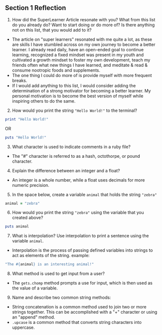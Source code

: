 ## Section 1 Reflection

1. How did the SuperLearner Article resonate with you? What from this list do you already do? Want to start doing or do more of? Is there anything not on this list, that you would add to it?
- The article on "super learners" resonated with me quite a lot, as these are skills I have stumbled across on my own journey to become a better learner. I already read daily, have an open-ended goal to continue learning, recognized a fixed mindset was present in my youth and cultivated a growth mindset to foster my own development, teach my friends often what new things I have learned, and meditate & read & consume nootropic foods and supplements.
- The one thing I could do more of is provide myself with more frequent breaks.
- If I would add anything to this list, I would consider adding the determination of a strong motivator for becoming a better learner. My personal motivation is to become the best version of myself while inspiring others to do the same.

2. How would you print the string `"Hello World!"` to the terminal?
```rb
print "Hello World!"
```
OR
```rb
puts "Hello World!"
```

3. What character is used to indicate comments in a ruby file?
- The "#" character is referred to as a hash, octothorpe, or pound character.

4. Explain the difference between an integer and a float?
- An integer is a whole number, while a float uses decimals for more numeric precision.

5. In the space below, create a variable `animal` that holds the string `"zebra"`
```rb
animal = "zebra"
```

6. How would you print the string `"zebra"` using the variable that you created above?
```rb
puts animal
```

7. What is interpolation? Use interpolation to print a sentence using the variable `animal`.
- Interpolation is the process of passing defined variables into strings to act as elements of the string.
example:
```rb
"The #{animal} is an interesting animal!"
```

8. What method is used to get input from a user?
- The `gets.chomp` method prompts a use for input, which is then used as the value of a variable.

9. Name and describe two common string methods:
- String concatenation is a common method used to join two or more strings together. This can be accomplished with a "+" character or using an "append" method.
- `.upcase` is a common method that converts string characters into uppercase.
